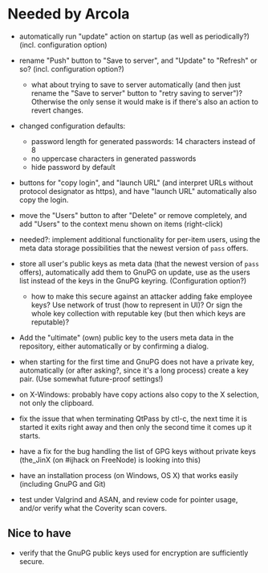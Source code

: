 # Needed by Arcola

* automatically run "update" action on startup (as well as
  periodically?)  (incl. configuration option)

* rename "Push" button to "Save to server", and "Update" to "Refresh"
  or so? (incl. configuration option?)

    * what about trying to save to server automatically (and then just
      rename the "Save to server" button to "retry saving to server")?
      Otherwise the only sense it would make is if there's also an
      action to revert changes.

* changed configuration defaults:

    * password length for generated passwords: 14 characters instead of 8
    * no uppercase characters in generated passwords
    * hide password by default

* buttons for "copy login", and "launch URL" (and interpret URLs
  without protocol designator as https), and have "launch URL"
  automatically also copy the login.

* move the "Users" button to after "Delete" or remove completely, and
  add "Users" to the context menu shown on items (right-click)

* needed?: implement additional functionality for per-item users,
  using the meta data storage possibilities that the newest version of
  `pass` offers.

* store all user's public keys as meta data (that the newest version
  of `pass` offers), automatically add them to GnuPG on update, use as
  the users list instead of the keys in the GnuPG
  keyring. (Configuration option?)

    * how to make this secure against an attacker adding fake employee
      keys?  Use network of trust (how to represent in UI)?  Or sign
      the whole key collection with reputable key (but then which keys
      are reputable)?

* Add the "ultimate" (own) public key to the users meta data in the
  repository, either automatically or by confirming a dialog.

* when starting for the first time and GnuPG does not have a private
  key, automatically (or after asking?, since it's a long process)
  create a key pair. (Use somewhat future-proof settings!)

* on X-Windows: probably have copy actions also copy to the X
  selection, not only the clipboard.

* fix the issue that when terminating QtPass by ctl-c, the next time
  it is started it exits right away and then only the second time it
  comes up it starts.

* have a fix for the bug handling the list of GPG keys without private
  keys (the_JinX (on #ijhack on FreeNode) is looking into this)

* have an installation process (on Windows, OS X) that works easily
  (including GnuPG and Git)

* test under Valgrind and ASAN, and review code for pointer usage,
  and/or verify what the Coverity scan covers.

## Nice to have

* verify that the GnuPG public keys used for encryption are
  sufficiently secure.

